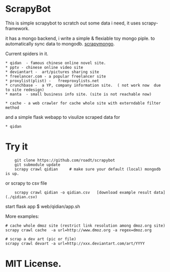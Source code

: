 

ScrapyBot
==========================

This is simple scrapybot to scratch out some data i need, it uses scrapy-framework.

it has a mongo backend, i write a simple & flexiable toy mongo piple. to automatically sync data to mongodb.
[scrapymongo](https://github.com/roadt/scrapymongo).

Current  spiders in it. 
    
    * qidan  - famous chinese online novel site.
	* pptv - chinese online video site
	* deviantart -  art/pictures sharing site
	* freelancer.com - a popular freelancer site
	* proxylist(plist) -   freeproxylists.net 
    * crunchbase -  a YP, company information site.  ( not work now  due to site redesign)
    * manta  - small business info site. (site is not reachable now)

	* cache - a web crawler for cache whole site with externdable filter method 


and a simple flask webapp to visulize scraped data  for
	
	* qidan



Try it
========================
	    git clone https://github.com/roadt/scrapybot
		git submodule update
		scrapy crawl qidian     # make sure your default (local) mongodb is up.
		
or scrapy to csv file

	    scrapy crawl qidian -o qidian.csv   [download example result data](./qidian.csv)

start flask app
	  $ web/qidian/app.sh


More examples:

	# cache whole dmoz site (restrict link resolution among dmoz.org site)
	scrapy crawl cache  -a url=http://www.dmoz.org -a regex=dmoz.org
	
	# scrap a dev art (pic or file)
	scrapy crawl devart -a url=http://xxx.deviantart.com/art/YYYY
		
 
 MIT License.
=======


